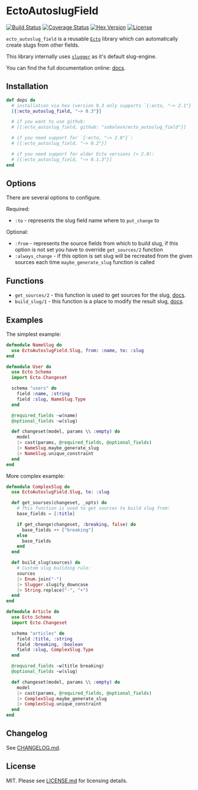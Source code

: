 # EctoAutoslugField

[![Build Status](https://travis-ci.org/sobolevn/ecto_autoslug_field.svg?branch=master)](https://travis-ci.org/sobolevn/ecto_autoslug_field) [![Coverage Status](https://coveralls.io/repos/github/sobolevn/ecto_autoslug_field/badge.svg?branch=master)](https://coveralls.io/github/sobolevn/ecto_autoslug_field?branch=master) [![Hex Version](https://img.shields.io/hexpm/v/ecto_autoslug_field.svg)](https://hex.pm/packages/ecto_autoslug_field) [![License](http://img.shields.io/badge/license-MIT-brightgreen.svg)](http://opensource.org/licenses/MIT)

`ecto_autoslug_field` is a reusable [`Ecto`](https://github.com/elixir-ecto/ecto) library which can automatically create slugs from other fields.

This library internally uses [`slugger`](https://github.com/h4cc/slugger) as it's default slug-engine.

You can find the full documentation online: [docs](https://hexdocs.pm/ecto_autoslug_field).

## Installation

```elixir
def deps do
  # installation via hex (version 0.3 only supports `{:ecto, "~> 2.1"}`):
  [{:ecto_autoslug_field, "~> 0.3"}]

  # if you want to use github:
  # [{:ecto_autoslug_field, github: "sobolevn/ecto_autoslug_field"}]

  # if you need support for `{:ecto, "~> 2.0"}`:
  # [{:ecto_autoslug_field, "~> 0.2"}]

  # if you need support for older Ecto versions (< 2.0):
  # [{:ecto_autoslug_field, "~> 0.1.3"}]
end
```

## Options

There are several options to configure.

Required:

- `:to` - represents the slug field name where to `put_change` to

Optional:

- `:from` - represents the source fields from which to build slug, if this option is not set you have to override `get_sources/2` function
- `:always_change` - if this option is set slug will be recreated from the given sources each time `maybe_generate_slug` function is called

## Functions

- `get_sources/2` - this function is used to get sources for the slug, [docs](https://hexdocs.pm/ecto_autoslug_field/EctoAutoslugField.SlugBase.html#get_sources/2).
- `build_slug/1` - this function is a place to modify the result slug, [docs](https://hexdocs.pm/ecto_autoslug_field/EctoAutoslugField.SlugBase.html#build_slug/1).

## Examples

The simplest example:

```elixir
defmodule NameSlug do
  use EctoAutoslugField.Slug, from: :name, to: :slug
end

defmodule User do
  use Ecto.Schema
  import Ecto.Changeset

  schema "users" do
    field :name, :string
    field :slug, NameSlug.Type
  end

  @required_fields ~w(name)
  @optional_fields ~w(slug)

  def changeset(model, params \\ :empty) do
    model
    |> cast(params, @required_fields, @optional_fields)
    |> NameSlug.maybe_generate_slug
    |> NameSlug.unique_constraint
  end
end
```

More complex example:

```elixir
defmodule ComplexSlug do
  use EctoAutoslugField.Slug, to: :slug

  def get_sourses(changeset, _opts) do
    # This function is used to get sources to build slug from:
    base_fields = [:title]

    if get_change(changeset, :breaking, false) do
      base_fields ++ ["breaking"]
    else
      base_fields
    end
  end

  def build_slug(sources) do
    # Custom slug building rule:
    sources
    |> Enum.join("-")
    |> Slugger.slugify_downcase
    |> String.replace("-", "+")
  end
end

defmodule Article do
  use Ecto.Schema
  import Ecto.Changeset

  schema "articles" do
    field :title, :string
    field :breaking, :boolean
    field :slug, ComplexSlug.Type
  end

  @required_fields ~w(title breaking)
  @optional_fields ~w(slug)

  def changeset(model, params \\ :empty) do
    model
    |> cast(params, @required_fields, @optional_fields)
    |> ComplexSlug.maybe_generate_slug
    |> ComplexSlug.unique_constraint
  end
end
```

## Changelog

See [CHANGELOG.md](https://github.com/sobolevn/ecto_autoslug_field/blob/master/CHANGELOG.md).

## License

MIT. Please see [LICENSE.md](https://github.com/sobolevn/ecto_autoslug_field/blob/master/LICENSE.md) for licensing details.
